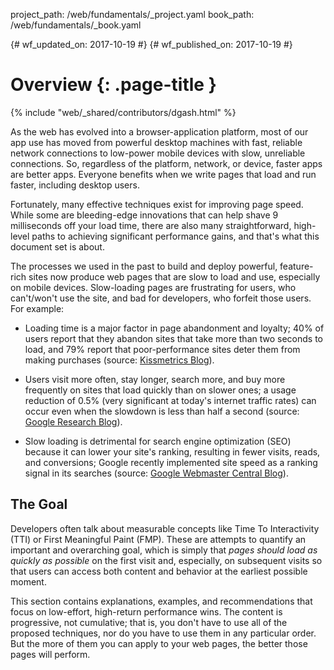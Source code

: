 project_path: /web/fundamentals/_project.yaml
book_path: /web/fundamentals/_book.yaml

{# wf_updated_on: 2017-10-19 #}
{# wf_published_on: 2017-10-19 #}

# Overview {: .page-title }

{% include "web/_shared/contributors/dgash.html" %}


As the web has evolved into a browser-application platform, most of our app use has moved from 
powerful desktop machines with fast, reliable network connections to low-power mobile devices with 
slow, unreliable connections. So, regardless of the platform, network, or device, faster apps are 
better apps. Everyone benefits when we write pages that load and run faster, including desktop
users. 

Fortunately, many effective techniques exist for improving page speed. While some are bleeding-edge
 innovations that can help shave 9 milliseconds off your load time, there are also many
  straightforward, high-level paths to achieving significant performance gains, and that's what this
   document set is about.

The processes we used in the past to build and deploy powerful, feature-rich sites now produce web 
pages that are slow to load and use, especially on mobile devices. Slow-loading pages are
 frustrating for users, who can't/won't use the site, and bad for developers, who forfeit those
  users. For example:

* Loading time is a major factor in page abandonment and loyalty; 40% of users report that they 
abandon sites that take more than two seconds to load, and 79% report that poor-performance sites
 deter them from making purchases (source: 
 [Kissmetrics Blog](https://blog.kissmetrics.com/loading-time/)).

* Users visit more often, stay longer, search more, and buy more frequently on sites that load 
quickly than on slower ones; a usage reduction of 0.5% (very significant at today's internet traffic
 rates) can occur even when the slowdown is less than half a second (source: 
 [Google Research Blog](https://research.googleblog.com/2009/06/speed-matters.html)).

* Slow loading is detrimental for search engine optimization (SEO) because it can lower your site's
 ranking, resulting in fewer visits, reads, and conversions; Google recently implemented site speed
  as a ranking signal in its searches (source: 
  [Google Webmaster Central Blog](https://webmasters.googleblog.com/2010/04/using-site-speed-in-web-search-ranking.html)).

## The Goal

Developers often talk about measurable concepts like Time To Interactivity (TTI) or First Meaningful 
Paint (FMP). These are attempts to quantify an important and overarching goal, which is simply that 
*pages should load as quickly as possible* on the first visit and, especially, on subsequent visits
 so that users can access both content and behavior at the earliest possible moment.

This section contains explanations, examples, and recommendations that focus on low-effort,
 high-return performance wins. The content is progressive, not cumulative; that is, you don't have
  to use all of the proposed techniques, nor do you have to use them in any particular order. But
   the more of them you can apply to your web pages, the better those pages will perform.

